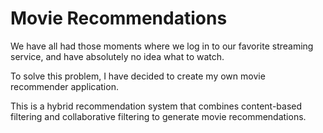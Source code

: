 # Movie Recommendations

We have all had those moments where we log in to our favorite
streaming service, and have absolutely no idea what to watch.

To solve this problem, I have decided to create my own movie
recommender application. 

This is a hybrid recommendation system that combines
content-based filtering and collaborative filtering to generate
movie recommendations.